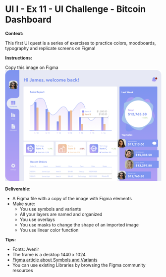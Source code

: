 # UI I - Ex 11 - UI Challenge - Bitcoin Dashboard

**Context:** 

This first UI quest is a series of exercises to practice colors, moodboards, typography and replicate screens on Figma!

**Instructions:** 

Copy this image on Figma
![Dashboard](Dashboard.png)

**Deliverable:** 

- A Figma file with a copy of the image with Figma elements
- Make sure:
    - You use symbols and variants
    - All your layers are named and organized
    - You use overlays
    - You use masks to change the shape of an imported image
    - You use linear color function

**Tips:** 

- Fonts: Avenir
- The frame is a desktop 1440 x 1024
- [Figma article about Symbols and Variants](https://help.figma.com/hc/en-us/articles/360056440594-Create-and-use-variants)
- You can use existing Libraries by browsing the Figma community resources
